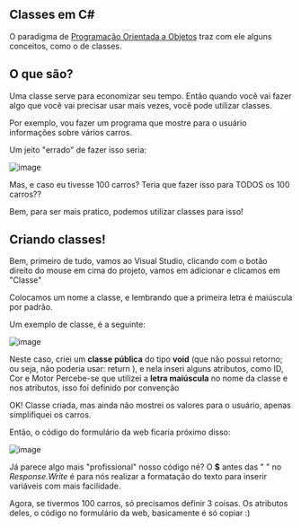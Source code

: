## Classes em C#

O paradigma de [Programação Orientada a Objetos](https://pt.wikipedia.org/wiki/Orienta%C3%A7%C3%A3o_a_objetos) traz com ele alguns conceitos, como o de classes.

## O que são?

Uma classe serve para economizar seu tempo.
Então quando você vai fazer algo que você vai precisar usar mais vezes, você pode utilizar classes.

Por exemplo, vou fazer um programa que mostre para o usuário informações sobre vários carros.

Um jeito "errado" de fazer isso seria:

![image](https://imgur.com/a/p59FDJr)

Mas, e caso eu tivesse 100 carros? Teria que fazer isso para TODOS os 100 carros??

Bem, para ser mais pratico, podemos utilizar classes para isso!

## Criando classes!

Bem, primeiro de tudo, vamos ao Visual Studio, clicando com o botão direito do mouse em cima do projeto, vamos em adicionar e clicamos em "Classe"

Colocamos um nome a classe, e lembrando que a primeira letra é maiúscula por padrão.
 
Um exemplo de classe, é a seguinte:

![image](https://imgur.com/a/FFMWM06)

Neste caso, criei um **classe pública** do tipo **void** (que não possui retorno; ou seja, não poderia usar: return ), e nela inseri alguns atributos, como ID, Cor e Motor
Percebe-se que utilizei a **letra maiúscula** no nome da classe e nos atributos, isso foi definido por convenção

OK! Classe criada, mas ainda não mostrei os valores para o usuário, apenas simplifiquei os carros.

Então, o código do formulário da web ficaria próximo disso:

![image](https://imgur.com/a/bwSK4xq)

Já parece algo mais "profissional" nosso código né?
O **$** antes das " " no *Response.Write* é para nós realizar a formatação do texto para inserir variáveis com mais facilidade.

Agora, se tivermos 100 carros, só precisamos definir 3 coisas. Os atributos deles, o código no formulário da web, basicamente é só copiar :)

